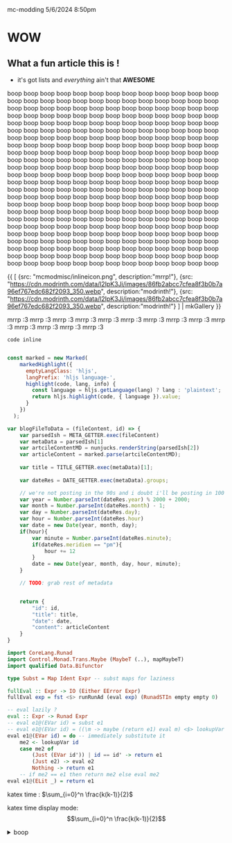 <articlemeta>
    <title>Test Article !!</title>
    <tags>
        <tag>mc-modding</tag>
    </tags>
    <date>5/6/2024 8:50pm</date>
</articlemeta>

# WOW

## What a fun article this is !

- it's got lists and *everything* ain't that **AWESOME**

boop boop boop boop boop boop boop boop boop boop boop boop boop boop boop boop boop boop boop boop boop boop boop boop boop boop boop boop boop boop boop boop boop boop boop boop boop boop boop boop boop boop boop boop boop boop boop boop boop boop boop boop boop boop boop boop boop boop boop boop boop boop boop boop boop boop boop boop boop boop boop boop boop boop boop boop boop boop boop boop boop boop boop boop boop boop boop boop boop boop boop boop boop boop boop boop boop boop boop boop boop boop boop boop boop boop boop boop boop boop boop boop boop boop boop boop boop boop boop boop boop boop boop boop boop boop boop boop boop boop boop boop boop boop boop boop boop boop boop boop boop boop boop boop boop boop boop boop boop boop boop boop boop boop boop boop boop boop boop boop boop boop boop boop boop boop boop boop boop boop boop boop boop boop boop boop boop boop boop boop boop boop boop boop boop boop boop boop boop boop boop boop boop boop boop boop boop boop boop boop boop boop boop boop boop boop boop boop boop boop boop boop boop boop boop boop boop boop boop boop boop boop boop boop boop boop boop boop boop boop boop boop boop boop boop boop boop boop boop boop boop boop boop boop boop boop boop boop boop boop boop boop boop boop boop boop boop boop boop boop boop boop boop boop boop boop boop boop boop boop boop boop boop boop boop boop boop boop boop boop boop boop boop boop boop boop boop boop boop boop boop boop boop boop boop boop boop boop boop boop boop boop boop boop boop boop boop boop boop boop boop boop 

{{ 
    [
        {src: "mcmodmisc/inlineicon.png", description:"mrrp!"},
        {src: "https://cdn.modrinth.com/data/l2IpK3Ji/images/86fb2abcc7cfea8f3b0b7a96ef767edc682f2093_350.webp", description:"modrinth!"},
        {src: "https://cdn.modrinth.com/data/l2IpK3Ji/images/86fb2abcc7cfea8f3b0b7a96ef767edc682f2093_350.webp", description:"modrinth!"}
    ] | mkGallery 
}}

mrrp :3 mrrp :3 mrrp :3 mrrp :3 mrrp :3 mrrp :3 mrrp :3 mrrp :3 mrrp :3 mrrp :3 mrrp :3 mrrp :3 mrrp :3 mrrp :3 


`code inline`

```js

const marked = new Marked(
    markedHighlight({
      emptyLangClass: 'hljs',
      langPrefix: 'hljs language-',
      highlight(code, lang, info) {
        const language = hljs.getLanguage(lang) ? lang : 'plaintext';
        return hljs.highlight(code, { language }).value;
      }
    })
  );

var blogFileToData = (fileContent, id) => {
    var parsedIsh = META_GETTER.exec(fileContent)
    var metaData = parsedIsh[1]
    var artcileContentMD = nunjucks.renderString(parsedIsh[2])
    var articleContent = marked.parse(artcileContentMD);
    
    var title = TITLE_GETTER.exec(metaData)[1];
    
    var dateRes = DATE_GETTER.exec(metaData).groups;

    // we're not posting in the 90s and i doubt i'll be posting in 100 years
    var year = Number.parseInt(dateRes.year) % 2000 + 2000;
    var month = Number.parseInt(dateRes.month) - 1;
    var day = Number.parseInt(dateRes.day);
    var hour = Number.parseInt(dateRes.hour)
    var date = new Date(year, month, day);
    if(hour){
        var minute = Number.parseInt(dateRes.minute);
        if(dateRes.meridiem == "pm"){
            hour += 12
        }
        date = new Date(year, month, day, hour, minute);
    }

    // TODO: grab rest of metadata


    return {
        "id": id,
        "title": title,
        "date": date,
        "content": articleContent
    }
}
```

```hs
import CoreLang.Runad
import Control.Monad.Trans.Maybe (MaybeT (..), mapMaybeT)
import qualified Data.Bifunctor

type Subst = Map Ident Expr -- subst maps for laziness

fullEval :: Expr -> IO (Either EError Expr)
fullEval exp = fst <$> runRunAd (eval exp) (RunadSTIn empty empty 0)

-- eval lazily ?
eval :: Expr -> Runad Expr
-- eval e1@(EVar id) = subst e1
-- eval e1@(EVar id) = ((\m -> maybe (return e1) eval m) <$> lookupVar id) -- immediately substitute it
eval e1@(EVar id) = do -- immediately substitute it
    me2 <- lookupVar id
    case me2 of
        (Just (EVar id')) | id == id' -> return e1
        (Just e2) -> eval e2
        Nothing -> return e1
    -- if me2 == e1 then return me2 else eval me2
eval e1@(ELit _) = return e1
```


katex time : $\sum_{i=0}^n \frac{k(k-1)}{2}$

katex time display mode: $$\sum_{i=0}^n \frac{k(k-1)}{2}$$

<details>
<summary>boop</summary>

```json
{
    "hexgloop": {
        "name": "Hex Gloop",
        "id": "hexgloop",
        "tags": ["mc-modding", "software"],
        "banner": "hexgloop/titlecard.png",
        "icon": "hexgloop/icon.png",
        "summary": "An addon mod for Hex Casting known for its QoL improvements and new mechanics."
    },
    "inline": {
        "name": "Inline",
        "id": "inline",
        "tags": ["mc-modding", "software"],
        "icon": "mcmodmisc/inlineicon.png",
        "summary": "A minecraft library for rendering in-line with text"
    },
    "ducky-periphs": {
        "name": "Ducky Peripherals",
        "id": "ducky-periphs",
        "tags": ["mc-modding", "software"],
        "icon": "mcmodmisc/duckyperiphsicon.webp",
        "summary": "An addon mod for computercraft adding ducks, keyboards, and hex casting compat"
    },
}
```
</details>